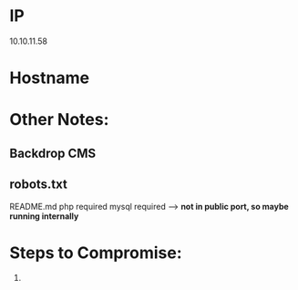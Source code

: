
# IP
10.10.11.58

# Hostname


# Other Notes:

## Backdrop CMS

## robots.txt
README.md
php required
mysql required --> **not in public port, so maybe running internally**


# Steps to Compromise:
1. 